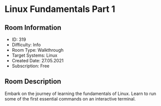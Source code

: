 ﻿# Linux Fundamentals Part 1

## Room Information
- ID: 319
- Difficulty: Info
- Room Type: Walkthrough
- Target Systems: Linux
- Created Date: 27.05.2021
- Subscription: Free

## Room Description
Embark on the journey of learning the fundamentals of Linux. Learn to run some of the first essential commands on an interactive terminal.
